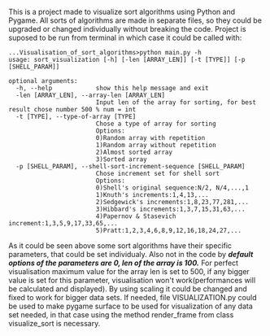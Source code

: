 This is a project made to visualize sort algorithms using Python and Pygame. All sorts of algorithms are made in separate files, so they could be upgraded or changed individually without breaking the code.
Project is suposed to be run from terminal in which case it could be called with:
```console
...Visualisation_of_sort_algorithms>python main.py -h
usage: sort_visualization [-h] [-len [ARRAY_LEN]] [-t [TYPE]] [-p [SHELL_PARAM]]

optional arguments:
  -h, --help            show this help message and exit
  -len [ARRAY_LEN], --array-len [ARRAY_LEN]
                        Input len of the array for sorting, for best result chose number 500 % num = int
  -t [TYPE], --type-of-array [TYPE]
                        Chose a type of array for sorting
                        Options:
                        0)Random array with repetition
                        1)Random array without repetition
                        2)Almost sorted array
                        3)Sorted array
  -p [SHELL_PARAM], --shell-sort-increment-sequence [SHELL_PARAM]
                        Chose increment set for shell sort
                        Options:
                        0)Shell's original sequence:N/2, N/4,...,1
                        1)Knuth's increments:1,4,13,...
                        2)Sedgewick's increments:1,8,23,77,281,...
                        3)Hibbard's increments:1,3,7,15,31,63,...
                        4)Papernov & Stasevich increment:1,3,5,9,17,33,65,...
                        5)Pratt:1,2,3,4,6,8,9,12,16,18,24,27,...
```
As it could be seen above some sort algorithms have their specific parameters, that could be set individualy. Also not in the code by ***default options of the parameters are 0, len of the array is 100.***
For perfect visualisation maximum value for the array len is set to 500, if any bigger value is set for this parameter, visualisation won't work(performances will be calculated and displayed). By using scaling it could be changed and fixed to work for bigger data sets.
If needed, file VISUALIZATION.py could be used to make pygame surface to be used for visualization of any data set needed, in that case using the method render_frame from class visualize_sort is necessary.
